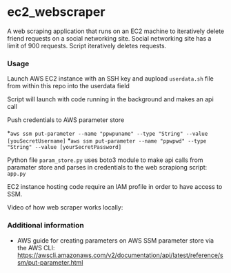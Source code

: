 # ec2_webscraper
A web scraping application that runs on an EC2 machine to iteratively delete friend requests on a social networking site.
Social networking site has a limit of 900 requests. Script iteratively deletes requests. 


### Usage
Launch AWS EC2 instance with an SSH key and aupload `userdata.sh` file from within this repo into the userdata field

Script will launch with code running in the background and makes an api call

Push credentials to AWS parameter store

*`aws ssm put-parameter --name "ppwpuname" --type "String" --value [youSecretUsername]`
*`aws ssm put-parameter --name "ppwpwd" --type "String" --value [yourSecretPassword]`

Python file `param_store.py` uses boto3 module to make api calls from paramater store and parses in credentials to the web scrapiong script: `app.py`

EC2 instance hosting code require an IAM profile in order to have access to SSM.

Video of how web scraper works locally:

### Additional information 

* AWS guide for creating parameters on AWS SSM parameter store via the AWS CLI: https://awscli.amazonaws.com/v2/documentation/api/latest/reference/ssm/put-parameter.html


